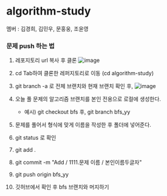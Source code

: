# algorithm-study

멤버 : 김경희, 김민우, 문홍웅, 조윤영

### 문제 push 하는 법
1. 레포지토리 url 복사 후 클론
   ![image](https://github.com/yoonoi/algorithm-study/assets/94058311/86cd6601-0d81-41df-a26f-5234c6baa2e7)

2. cd Tab하여 클론한 레퍼지토리로 이동 (cd algorithm-study)  
3. git branch -a 로 전체 브랜치와 현재 브랜치 확인 후,
 ![image](https://github.com/yoonoi/algorithm-study/assets/94058311/3fbc6c67-d330-4e1d-be93-ef820f12e970)

5. 오늘 풀 문제의 알고리즘 브랜치를 본인 전용으로 로컬에 생성한다.
      - 예시) git checkout bfs 후, git branch bfs_yy
6. 문제를 풀어서 형식에 맞게 이름을 작성한 후 폴더에 넣어준다.  
7. git status 로 확인  
8. git add .  
9. git commit -m "Add / 1111.문제 이름 / 본인이름두글자"  
10. git push origin bfs_yy
11. 깃허브에서 확인 후 bfs 브랜치와 머지하기
 

